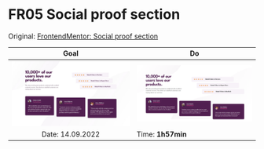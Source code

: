 # FR05 Social proof section

Original: [FrontendMentor: Social proof section](https://www.frontendmentor.io/challenges/social-proof-section-6e0qTv_bA)

|                             Goal                             | Do                                              |
| :----------------------------------------------------------: | ----------------------------------------------- |
| <img src="orig/design/desktop-design.jpg" style="width:300px" /> | <img src="do/result.png" style="width:300px" /> |
|                       Date: 14.09.2022                       | Time: **1h57min**                               |
